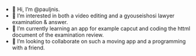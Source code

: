 - 👋 Hi, I’m @pauljnis.
- 👀 I’m interested in both a video editing and a gyouseishosi lawyer examination & answer.
- 🌱 I’m currently learning an app for example capcut and coding the httml document of the examination review.
- 💞️ I’m looking to collaborate on such a moving app and a programming with a friend.

<!---
pauljnis/pauljnis is a ✨ special ✨ repository because its `README.md` (this file) appears on your GitHub profile.
You can click the Preview link to take a look at your changes.
--->

